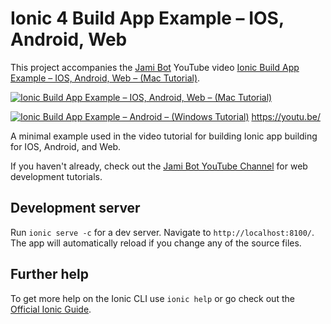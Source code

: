 # Ionic 4 Build App Example – IOS, Android, Web

This project accompanies the [Jami Bot](https://jamibot.com) YouTube video [Ionic Build App Example – IOS, Android, Web – (Mac Tutorial)](https://youtu.be/B_seja5eHt8).

[![Ionic Build App Example – IOS, Android, Web – (Mac Tutorial)](https://img.youtube.com/vi/B_seja5eHt8/0.jpg)](https://youtu.be/B_seja5eHt8)

[![Ionic Build App Example – Android – (Windows Tutorial)](https://img.youtube.com/vi/c7HmwiTtYPE/0.jpg)](https://youtu.be/c7HmwiTtYPE)
https://youtu.be/

A minimal example used in the video tutorial for building Ionic app building for IOS, Android, and Web.

If you haven't already, check out the [Jami Bot YouTube Channel](https://youtube.com/c/JamiBot) for web development tutorials.

## Development server

Run `ionic serve -c` for a dev server. Navigate to `http://localhost:8100/`. The app will automatically reload if you change any of the source files.

## Further help

To get more help on the Ionic CLI use `ionic help` or go check out the [Official Ionic Guide](https://ionicframework.com/docs/building/starting).
